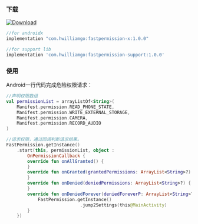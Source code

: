 ### 下载

[ ![Download](https://api.bintray.com/packages/huangwilliam33333/maven/fastpermission-x/images/download.svg) ](https://bintray.com/huangwilliam33333/maven/fastpermission-x/_latestVersion)

``` groovy
//for androidx
implementation "com.hwilliamgo:fastpermission-x:1.0.0"

//for support lib
implementation 'com.hwilliamgo:fastpermission-support:1.0.0'
```



### 使用

Android一行代码完成危险权限请求：

``` kotlin
//声明权限数组
val permissionList = arrayListOf<String>(
    Manifest.permission.READ_PHONE_STATE,
    Manifest.permission.WRITE_EXTERNAL_STORAGE,
    Manifest.permission.CAMERA,
    Manifest.permission.RECORD_AUDIO
)

//请求权限，通过回调判断请求结果。
FastPermission.getInstance()
    .start(this, permissionList, object :
        OnPermissionCallback {
        override fun onAllGranted() {
        }
        override fun onGranted(grantedPermissions: ArrayList<String>?) {
        }
        override fun onDenied(deniedPermissions: ArrayList<String>?) {
        }
        override fun onDeniedForever(deniedForeverP: ArrayList<String>?) {
            FastPermission.getInstance()
                            .jump2Settings(this@MainActivity)
        }
    })
```

